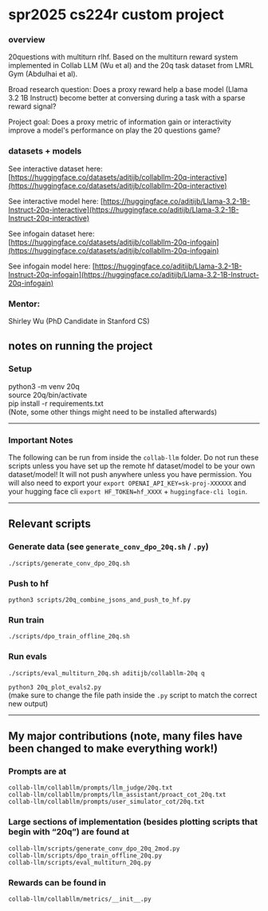 # spr2025 cs224r custom project

### overview

20questions with multiturn rlhf. Based on the multiturn reward system implemented in Collab LLM (Wu et al) and the 20q task dataset from LMRL Gym (Abdulhai et al). 

Broad research question: Does a proxy reward help a base model (Llama 3.2 1B Instruct) become better at conversing during a task with a sparse reward signal? 

Project goal: Does a proxy metric of information gain or interactivity improve a model's performance on play the 20 questions game?

### datasets + models

See interactive dataset here: [https://huggingface.co/datasets/aditijb/collabllm-20q-interactive](https://huggingface.co/datasets/aditijb/collabllm-20q-interactive)  

See interactive model here: [https://huggingface.co/aditijb/Llama-3.2-1B-Instruct-20q-interactive](https://huggingface.co/aditijb/Llama-3.2-1B-Instruct-20q-interactive)

See infogain dataset here: [https://huggingface.co/datasets/aditijb/collabllm-20q-infogain](https://huggingface.co/datasets/aditijb/collabllm-20q-infogain)  

See infogain model here: [https://huggingface.co/aditijb/Llama-3.2-1B-Instruct-20q-infogain](https://huggingface.co/aditijb/Llama-3.2-1B-Instruct-20q-infogain)

### Mentor: 
Shirley Wu (PhD Candidate in Stanford CS)

## notes on running the project

### Setup

python3 -m venv 20q  
source 20q/bin/activate  
pip install -r requirements.txt  
(Note, some other things might need to be installed afterwards)

---

### Important Notes

The following can be run from inside the `collab-llm` folder. Do not run these scripts unless you have set up the remote hf dataset/model to be your own dataset/model! It will not push anywhere unless you have permission. You will also need to export your `export OPENAI_API_KEY=sk-proj-XXXXXX` and your hugging face cli `export HF_TOKEN=hf_XXXX` + `huggingface-cli login`.

---

## Relevant scripts

### Generate data (see `generate_conv_dpo_20q.sh` / `.py`)

`./scripts/generate_conv_dpo_20q.sh`


### Push to hf

`python3 scripts/20q_combine_jsons_and_push_to_hf.py`


### Run train

`./scripts/dpo_train_offline_20q.sh`


### Run evals

`./scripts/eval_multiturn_20q.sh aditijb/collabllm-20q q`

`python3 20q_plot_evals2.py`  
(make sure to change the file path inside the `.py` script to match the correct new output)

---

## My major contributions (note, many files have been changed to make everything work!)

### Prompts are at

`collab-llm/collabllm/prompts/llm_judge/20q.txt`  
`collab-llm/collabllm/prompts/llm_assistant/proact_cot_20q.txt`  
`collab-llm/collabllm/prompts/user_simulator_cot/20q.txt`


### Large sections of implementation (besides plotting scripts that begin with “20q”) are found at

`collab-llm/scripts/generate_conv_dpo_20q_2mod.py`  
`collab-llm/scripts/dpo_train_offline_20q.py`  
`collab-llm/scripts/eval_multiturn_20q.py`


### Rewards can be found in

`collab-llm/collabllm/metrics/__init__.py`
